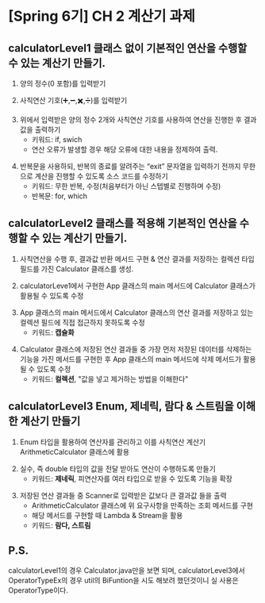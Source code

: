 # [Spring 6기] CH 2 계산기 과제
## calculatorLevel1 클래스 없이 기본적인 연산을 수행할 수 있는 계산기 만들기.

1. 양의 정수(0 포함)를 입력받기<P></P>
2. 사칙연산 기호(➕,➖,✖️,➗)를 입력받기<P></P>
3. 위에서 입력받은 양의 정수 2개와 사칙연산 기호를 사용하여 연산을 진행한 후 결과값을 출력하기
   - 키워드: if, swich
   - 연산 오류가 발생할 경우 해당 오류에 대한 내용을 정제하여 출력.<P></P>
4. 반복문을 사용하되, 반복의 종료를 알려주는 “exit” 문자열을 입력하기 전까지 무한으로 계산을 진행할 수 있도록 소스 코드를 수정하기
    - 키워드: 무한 반복, 수정(처음부터가 아닌 스텝별로 진행하며 수정)
    - 반복문: for, which
  
<P></P>

## calculatorLevel2 클래스를 적용해 기본적인 연산을 수행할 수 있는 계산기 만들기.
1. 사칙연산을 수행 후, 결과값 반환 메서드 구현 & 연산 결과를 저장하는 컬렉션 타입 필드를 가진 Calculator 클래스를 생성.<P></P>
2. calculatorLeve1에서 구현한 App 클래스의 main 메서드에 Calculator 클래스가 활용될 수 있도록 수정<P></P>
3. App 클래스의 main 메서드에서 Calculator 클래스의 연산 결과를 저장하고 있는 컬렉션 필드에 직접 접근하지 못하도록 수정
   - 키워드: **캡슐화**<P></P>
4. Calculator 클래스에 저장된 연산 결과들 중 가장 먼저 저장된 데이터를 삭제하는 기능을 가진 메서드를 구현한 후 App 클래스의 main 메서드에 삭제 메서드가 활용될 수 있도록 수정
   - 키워드: **컬렉션**, "값을 넣고 제거하는 방법을 이해한다"<P></P>

<P></P>

## calculatorLevel3 Enum, 제네릭, 람다 & 스트림을 이해한 계산기 만들기
1. Enum 타입을 활용하여 연산자를 관리하고 이를 사칙연산 계산기 ArithmeticCalculator 클래스에 활용<P></P>
2. 실수, 즉 double 타입의 값을 전달 받아도 연산이 수행하도록 만들기
   - 키워드: **제네릭**, 피연산자를 여러 타입으로 받을 수 있도록 기능을 확장<P></P>
3. 저장된 연산 결과들 중 Scanner로 입력받은 값보다 큰 결과값 들을 출력
   - ArithmeticCalculator 클래스에 위 요구사항을 만족하는 조회 메서드를 구현
   - 해당 메서드를 구현할 때 Lambda & Stream을 활용
   - 키워드: **람다, 스트림**

## P.S.


calculatorLevel1의 경우 Calculator.java만을 보면 되며,
calculatorLevel3에서 OperatorTypeEx의 경우 util의 BiFuntion을 시도 해보려 했던것이니 실 사용은 OperatorType이다.
